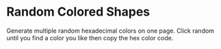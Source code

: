 Random Colored Shapes
=====================
Generate multiple random hexadecimal colors on one page. Click random until you find a color you like then copy the hex color code.
